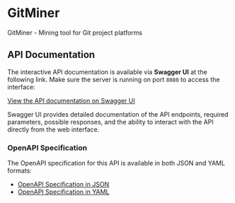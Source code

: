 # GitMiner
 GitMiner - Mining tool for Git project platforms

## API Documentation

The interactive API documentation is available via **Swagger UI** at the following link. Make sure the server is running on port `8080` to access the interface:

[View the API documentation on Swagger UI](http://localhost:8080/swagger-ui.html)

Swagger UI provides detailed documentation of the API endpoints, required parameters, possible responses, and the ability to interact with the API directly from the web interface.

### OpenAPI Specification

The OpenAPI specification for this API is available in both JSON and YAML formats:

- [OpenAPI Specification in JSON](http://localhost:8080/v3/api-docs)
- [OpenAPI Specification in YAML](http://localhost:8080/v3/api-docs.yaml)
